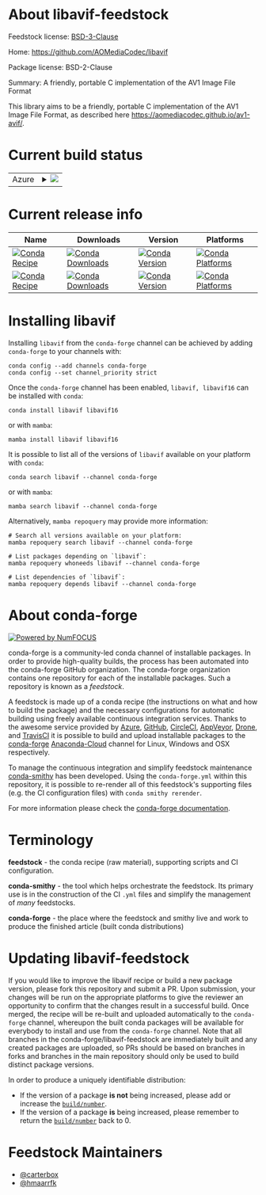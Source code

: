 About libavif-feedstock
=======================

Feedstock license: [BSD-3-Clause](https://github.com/conda-forge/libavif-feedstock/blob/main/LICENSE.txt)

Home: https://github.com/AOMediaCodec/libavif

Package license: BSD-2-Clause

Summary: A friendly, portable C implementation of the AV1 Image File Format

This library aims to be a friendly, portable C implementation of the AV1
Image File Format, as described here
<https://aomediacodec.github.io/av1-avif/>.


Current build status
====================


<table>
    
  <tr>
    <td>Azure</td>
    <td>
      <details>
        <summary>
          <a href="https://dev.azure.com/conda-forge/feedstock-builds/_build/latest?definitionId=14705&branchName=main">
            <img src="https://dev.azure.com/conda-forge/feedstock-builds/_apis/build/status/libavif-feedstock?branchName=main">
          </a>
        </summary>
        <table>
          <thead><tr><th>Variant</th><th>Status</th></tr></thead>
          <tbody><tr>
              <td>linux_64</td>
              <td>
                <a href="https://dev.azure.com/conda-forge/feedstock-builds/_build/latest?definitionId=14705&branchName=main">
                  <img src="https://dev.azure.com/conda-forge/feedstock-builds/_apis/build/status/libavif-feedstock?branchName=main&jobName=linux&configuration=linux%20linux_64_" alt="variant">
                </a>
              </td>
            </tr><tr>
              <td>linux_aarch64</td>
              <td>
                <a href="https://dev.azure.com/conda-forge/feedstock-builds/_build/latest?definitionId=14705&branchName=main">
                  <img src="https://dev.azure.com/conda-forge/feedstock-builds/_apis/build/status/libavif-feedstock?branchName=main&jobName=linux&configuration=linux%20linux_aarch64_" alt="variant">
                </a>
              </td>
            </tr><tr>
              <td>linux_ppc64le</td>
              <td>
                <a href="https://dev.azure.com/conda-forge/feedstock-builds/_build/latest?definitionId=14705&branchName=main">
                  <img src="https://dev.azure.com/conda-forge/feedstock-builds/_apis/build/status/libavif-feedstock?branchName=main&jobName=linux&configuration=linux%20linux_ppc64le_" alt="variant">
                </a>
              </td>
            </tr><tr>
              <td>osx_64</td>
              <td>
                <a href="https://dev.azure.com/conda-forge/feedstock-builds/_build/latest?definitionId=14705&branchName=main">
                  <img src="https://dev.azure.com/conda-forge/feedstock-builds/_apis/build/status/libavif-feedstock?branchName=main&jobName=osx&configuration=osx%20osx_64_" alt="variant">
                </a>
              </td>
            </tr><tr>
              <td>osx_arm64</td>
              <td>
                <a href="https://dev.azure.com/conda-forge/feedstock-builds/_build/latest?definitionId=14705&branchName=main">
                  <img src="https://dev.azure.com/conda-forge/feedstock-builds/_apis/build/status/libavif-feedstock?branchName=main&jobName=osx&configuration=osx%20osx_arm64_" alt="variant">
                </a>
              </td>
            </tr><tr>
              <td>win_64</td>
              <td>
                <a href="https://dev.azure.com/conda-forge/feedstock-builds/_build/latest?definitionId=14705&branchName=main">
                  <img src="https://dev.azure.com/conda-forge/feedstock-builds/_apis/build/status/libavif-feedstock?branchName=main&jobName=win&configuration=win%20win_64_" alt="variant">
                </a>
              </td>
            </tr>
          </tbody>
        </table>
      </details>
    </td>
  </tr>
</table>

Current release info
====================

| Name | Downloads | Version | Platforms |
| --- | --- | --- | --- |
| [![Conda Recipe](https://img.shields.io/badge/recipe-libavif-green.svg)](https://anaconda.org/conda-forge/libavif) | [![Conda Downloads](https://img.shields.io/conda/dn/conda-forge/libavif.svg)](https://anaconda.org/conda-forge/libavif) | [![Conda Version](https://img.shields.io/conda/vn/conda-forge/libavif.svg)](https://anaconda.org/conda-forge/libavif) | [![Conda Platforms](https://img.shields.io/conda/pn/conda-forge/libavif.svg)](https://anaconda.org/conda-forge/libavif) |
| [![Conda Recipe](https://img.shields.io/badge/recipe-libavif16-green.svg)](https://anaconda.org/conda-forge/libavif16) | [![Conda Downloads](https://img.shields.io/conda/dn/conda-forge/libavif16.svg)](https://anaconda.org/conda-forge/libavif16) | [![Conda Version](https://img.shields.io/conda/vn/conda-forge/libavif16.svg)](https://anaconda.org/conda-forge/libavif16) | [![Conda Platforms](https://img.shields.io/conda/pn/conda-forge/libavif16.svg)](https://anaconda.org/conda-forge/libavif16) |

Installing libavif
==================

Installing `libavif` from the `conda-forge` channel can be achieved by adding `conda-forge` to your channels with:

```
conda config --add channels conda-forge
conda config --set channel_priority strict
```

Once the `conda-forge` channel has been enabled, `libavif, libavif16` can be installed with `conda`:

```
conda install libavif libavif16
```

or with `mamba`:

```
mamba install libavif libavif16
```

It is possible to list all of the versions of `libavif` available on your platform with `conda`:

```
conda search libavif --channel conda-forge
```

or with `mamba`:

```
mamba search libavif --channel conda-forge
```

Alternatively, `mamba repoquery` may provide more information:

```
# Search all versions available on your platform:
mamba repoquery search libavif --channel conda-forge

# List packages depending on `libavif`:
mamba repoquery whoneeds libavif --channel conda-forge

# List dependencies of `libavif`:
mamba repoquery depends libavif --channel conda-forge
```


About conda-forge
=================

[![Powered by
NumFOCUS](https://img.shields.io/badge/powered%20by-NumFOCUS-orange.svg?style=flat&colorA=E1523D&colorB=007D8A)](https://numfocus.org)

conda-forge is a community-led conda channel of installable packages.
In order to provide high-quality builds, the process has been automated into the
conda-forge GitHub organization. The conda-forge organization contains one repository
for each of the installable packages. Such a repository is known as a *feedstock*.

A feedstock is made up of a conda recipe (the instructions on what and how to build
the package) and the necessary configurations for automatic building using freely
available continuous integration services. Thanks to the awesome service provided by
[Azure](https://azure.microsoft.com/en-us/services/devops/), [GitHub](https://github.com/),
[CircleCI](https://circleci.com/), [AppVeyor](https://www.appveyor.com/),
[Drone](https://cloud.drone.io/welcome), and [TravisCI](https://travis-ci.com/)
it is possible to build and upload installable packages to the
[conda-forge](https://anaconda.org/conda-forge) [Anaconda-Cloud](https://anaconda.org/)
channel for Linux, Windows and OSX respectively.

To manage the continuous integration and simplify feedstock maintenance
[conda-smithy](https://github.com/conda-forge/conda-smithy) has been developed.
Using the ``conda-forge.yml`` within this repository, it is possible to re-render all of
this feedstock's supporting files (e.g. the CI configuration files) with ``conda smithy rerender``.

For more information please check the [conda-forge documentation](https://conda-forge.org/docs/).

Terminology
===========

**feedstock** - the conda recipe (raw material), supporting scripts and CI configuration.

**conda-smithy** - the tool which helps orchestrate the feedstock.
                   Its primary use is in the construction of the CI ``.yml`` files
                   and simplify the management of *many* feedstocks.

**conda-forge** - the place where the feedstock and smithy live and work to
                  produce the finished article (built conda distributions)


Updating libavif-feedstock
==========================

If you would like to improve the libavif recipe or build a new
package version, please fork this repository and submit a PR. Upon submission,
your changes will be run on the appropriate platforms to give the reviewer an
opportunity to confirm that the changes result in a successful build. Once
merged, the recipe will be re-built and uploaded automatically to the
`conda-forge` channel, whereupon the built conda packages will be available for
everybody to install and use from the `conda-forge` channel.
Note that all branches in the conda-forge/libavif-feedstock are
immediately built and any created packages are uploaded, so PRs should be based
on branches in forks and branches in the main repository should only be used to
build distinct package versions.

In order to produce a uniquely identifiable distribution:
 * If the version of a package **is not** being increased, please add or increase
   the [``build/number``](https://docs.conda.io/projects/conda-build/en/latest/resources/define-metadata.html#build-number-and-string).
 * If the version of a package **is** being increased, please remember to return
   the [``build/number``](https://docs.conda.io/projects/conda-build/en/latest/resources/define-metadata.html#build-number-and-string)
   back to 0.

Feedstock Maintainers
=====================

* [@carterbox](https://github.com/carterbox/)
* [@hmaarrfk](https://github.com/hmaarrfk/)

